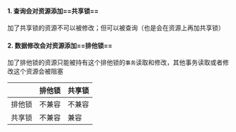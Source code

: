 #### 1. 查询会对资源添加==共享锁==

加了共享锁的资源不可以被修改；但可以被查询（也是会在资源上再加共享锁）



#### 2. 数据修改会对资源添加==排他锁==

加了排他锁的资源只能被持有这个排他锁的`事务`读取和修改，其他事务读取或者修改这个资源会被阻塞



|        | 排他锁 | 共享锁 |
| ------ | ------ | ------ |
| 排他锁 | 不兼容 | 不兼容 |
| 共享锁 | 不兼容 | 兼容   |

